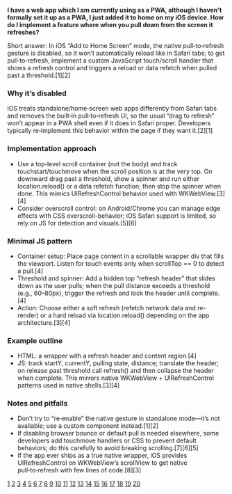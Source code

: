 **I have a web app which I am currently using as a PWA, although I haven't formally set it up as a PWA, I just added it to home on my iOS device. How do I implement a feature where when you pull down from the screen it refreshes?**

Short answer: In iOS “Add to Home Screen” mode, the native pull‑to‑refresh gesture is disabled, so it won’t automatically reload like in Safari tabs; to get pull‑to‑refresh, implement a custom JavaScript touch/scroll handler that shows a refresh control and triggers a reload or data refetch when pulled past a threshold.[1][2]

### Why it’s disabled
iOS treats standalone/home‑screen web apps differently from Safari tabs and removes the built‑in pull‑to‑refresh UI, so the usual “drag to refresh” won’t appear in a PWA shell even if it does in Safari proper. Developers typically re‑implement this behavior within the page if they want it.[2][1]

### Implementation approach
- Use a top‑level scroll container (not the body) and track touchstart/touchmove when the scroll position is at the very top. On downward drag past a threshold, show a spinner and run either location.reload() or a data refetch function; then stop the spinner when done. This mimics UIRefreshControl behavior used with WKWebView.[3][4]
- Consider overscroll control: on Android/Chrome you can manage edge effects with CSS overscroll-behavior; iOS Safari support is limited, so rely on JS for detection and visuals.[5][6]

### Minimal JS pattern
- Container setup: Place page content in a scrollable wrapper div that fills the viewport. Listen for touch events only when scrollTop == 0 to detect a pull.[4]
- Threshold and spinner: Add a hidden top “refresh header” that slides down as the user pulls; when the pull distance exceeds a threshold (e.g., 60–80px), trigger the refresh and lock the header until complete.[4]
- Action: Choose either a soft refresh (refetch network data and re-render) or a hard reload via location.reload() depending on the app architecture.[3][4]

### Example outline
- HTML: a wrapper with a refresh header and content region.[4]
- JS: track startY, currentY, pulling state, distance; translate the header; on release past threshold call refresh() and then collapse the header when complete. This mirrors native WKWebView + UIRefreshControl patterns used in native shells.[3][4]

### Notes and pitfalls
- Don’t try to “re‑enable” the native gesture in standalone mode—it’s not available; use a custom component instead.[1][2]
- If disabling browser bounce or default pull is needed elsewhere, some developers add touchmove handlers or CSS to prevent default behaviors; do this carefully to avoid breaking scrolling.[7][6][5]
- If the app ever ships as a true native wrapper, iOS provides UIRefreshControl on WKWebView’s scrollView to get native pull‑to‑refresh with few lines of code.[8][3]

[1](https://stackoverflow.com/questions/75972895/ios-pwa-how-to-re-enable-pull-to-refresh)
[2](https://vaadin.com/forum/t/how-to-make-pwa-to-refresh-on-pull-down/164811)
[3](https://spin.atomicobject.com/reload-wkwebview/)
[4](https://dev.to/chicio/implement-a-pull-to-refresh-component-for-you-web-application-1pcg)
[5](https://developer.chrome.com/blog/overscroll-behavior)
[6](https://www.matuzo.at/blog/2022/100daysof-day53)
[7](https://dev.to/khaled17/how-to-prevent-pull-down-to-refresh-of-mobile-browser-mjp)
[8](https://developer.apple.com/documentation/webkit/wkwebview)
[9](https://invisioncommunity.com/forums/topic/473218-ios-pwa-needs-reload-and-back-buttons-on-every-page/)
[10](https://www.reddit.com/r/ios/comments/1hfhmo9/hard_refresh_in_mobile_safari/)
[11](https://news.ycombinator.com/item?id=16850614)
[12](https://forum.bubble.io/t/pull-to-refresh-after-ios-wrapping/184702)
[13](https://stackoverflow.com/questions/53268384/pull-to-refresh-with-wkwebview)
[14](https://stackoverflow.com/questions/69261011/disable-pull-to-refresh-in-ios-15-safari)
[15](https://meta.discourse.org/t/ios-pwa-app-pull-to-refresh/343262?tl=en)
[16](https://www.youtube.com/shorts/rwriYAFY1NU)
[17](https://forum.xojo.com/t/web-disable-pull-to-refresh/81492)
[18](https://heltweg.org/posts/checklist-issues-progressive-web-apps-how-to-fix/)
[19](https://brainhub.eu/library/pwa-on-ios)
[20](https://forum.bubble.io/t/prevent-pull-to-refresh-on-mobile/308800)